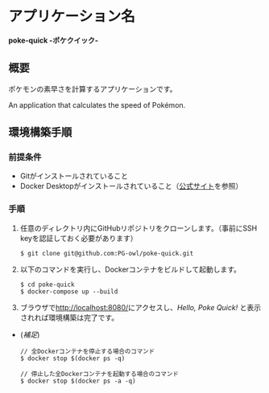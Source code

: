 # アプリケーション名
**poke-quick -ポケクイック-**

## 概要
ポケモンの素早さを計算するアプリケーションです。

An application that calculates the speed of Pokémon.

## 環境構築手順

### 前提条件
- Gitがインストールされていること
- Docker Desktopがインストールされていること（[公式サイト](https://www.docker.com/ja-jp/)を参照）

### 手順
1. 任意のディレクトリ内にGitHubリポジトリをクローンします。（事前にSSH keyを認証しておく必要があります）
	```shell
	$ git clone git@github.com:PG-owl/poke-quick.git
	```

2.  以下のコマンドを実行し、Dockerコンテナをビルドして起動します。
	``` shell
	$ cd poke-quick
	$ docker-compose up --build
	```

2. ブラウザで<http://localhost:8080/>にアクセスし、*Hello, Poke Quick!* と表示されれば環境構築は完了です。

* (*補足*) 
	``` shell
	// 全Dockerコンテナを停止する場合のコマンド
	$ docker stop $(docker ps -q)
	```

	``` shell
	// 停止した全Dockerコンテナを起動する場合のコマンド
	$ docker stop $(docker ps -a -q)
	```